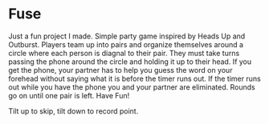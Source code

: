 # Fuse

Just a fun project I made. Simple party game inspired by Heads Up and Outburst. Players team up into pairs and organize themselves around a circle where each person is diagnal to their pair. They must take turns passing the phone around the circle and holding it up to their head. If you get the phone, your partner has to help you guess the word on your forehead without saying what it is before the timer runs out. If the timer runs out while you have the phone you and your partner are eliminated. Rounds go on until one pair is left. Have Fun!

Tilt up to skip, tilt down to record point.
